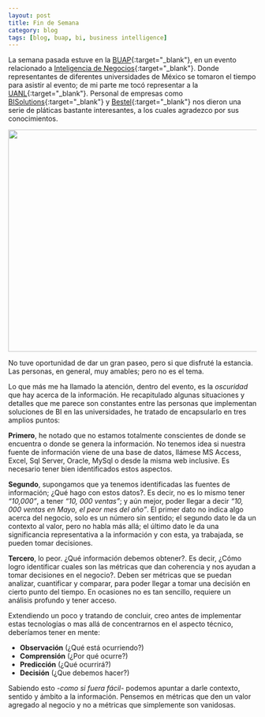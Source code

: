 ```yaml
---
layout: post
title: Fin de Semana
category: blog
tags: [blog, buap, bi, business intelligence]
---
```


La semana pasada estuve en la [BUAP](http://www.buap.mx/){:target="_blank"}, en un evento relacionado a [Inteligencia de Negocios](https://en.wikipedia.org/wiki/Business_intelligence){:target="_blank"}. Donde representantes de diferentes universidades de México se tomaron el tiempo para asistir al evento; de mi parte me tocó representar a la [UANL](http://www.uanl.mx/){:target="_blank"}. Personal de empresas como [BISolutions](http://www.bisolutions.net/){:target="_blank"} y [Bestel](http://www.bestel.com.mx/){:target="_blank"} nos dieron una serie de pláticas bastante interesantes, a los cuales agradezco por sus conocimientos.

<img src="{{ site.baseUrl }}/assets/img/posts/2014-05-30-weekend/01.jpg" width="600" height="450" />

No tuve oportunidad de dar un gran paseo, pero si que disfruté la estancia. Las personas, en general, muy amables; pero no es el tema.

Lo que más me ha llamado la atención, dentro del evento, es la *oscuridad* que hay acerca de la información. He recapitulado algunas situaciones y detalles que me parece son constantes entre las personas que implementan soluciones de BI en las universidades, he tratado de encapsularlo en tres amplios puntos:

**Primero**, he notado que no estamos totalmente conscientes de donde se encuentra o donde se genera la información. No tenemos idea si nuestra fuente de información viene de una base de datos, llámese MS Access, Excel, Sql Server, Oracle, MySql o desde la misma web inclusive. Es necesario tener bien identificados estos aspectos.

**Segundo**, supongamos que ya tenemos identificadas las fuentes de información; ¿Qué hago con estos datos?. Es decir, no es lo mismo tener *“10,000”*, a tener *“10, 000 ventas”*; y aún mejor, poder llegar a decir *“10, 000 ventas en Mayo, el peor mes del año”*. El primer dato no indica algo acerca del negocio, solo es un número sin sentido; el segundo dato le da un contexto al valor, pero no habla más allá; el último dato le da una significancia representativa a la información y con esta, ya trabajada, se pueden tomar decisiones.

**Tercero**, lo peor. ¿Qué información debemos obtener?. Es decir, ¿Cómo logro identificar cuales son las métricas que dan coherencia y nos ayudan a tomar decisiones en el negocio?. Deben ser métricas que se puedan analizar, cuantificar y comparar, para poder llegar a tomar una decisión en cierto punto del tiempo. En ocasiones no es tan sencillo, requiere un análisis profundo y tener acceso.

Extendiendo un poco y tratando de concluir, creo antes de implementar estas tecnologías o mas allá de concentrarnos en el aspecto técnico, deberíamos tener en mente:

  - **Observación** (¿Qué está ocurriendo?)
  - **Comprensión** (¿Por qué ocurre?)
  - **Predicción** (¿Qué ocurrirá?)
  - **Decisión** (¿Que debemos hacer?)

Sabiendo esto *-como si fuera fácil-* podemos apuntar a darle contexto, sentido y ámbito a la información. Pensemos en métricas que den un valor agregado al negocio y no a métricas que simplemente son vanidosas.
